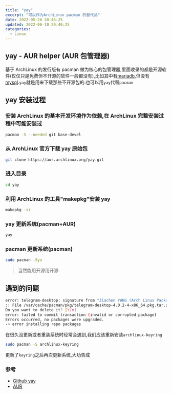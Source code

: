 ```yaml
---
title: "yay"
excerpt: "可以作为ArchLinux pacman 的替代品"
date: 2022-05-26 20:46:25
updated: 2022-06-10 20:46:25
categories: 
  - Linux
---
```


## yay - AUR helper (AUR 包管理器)

基于 ArchLinux 的发行版有 pacman 做为核心的包管理器,里面收录的都是开源软件(仅仅只是免费但不开源的软件一般都没有),比如其中有[mariadb](https://mariadb.org/documentation/),但没有 [mysql](https://dev.mysql.com/doc/).`yay`就是用来下载那些不开源包的.也可以用`yay`代替`pacman`

## yay 安装过程

### 安装 ArchLinux 的基本开发环境作为依赖,在 ArchLinux 完整安装过程中可能安装过

```bash
pacman -S --needed git base-devel
```

### 从 ArchLinux 官方下载 yay 原始包

```bash
git clone https://aur.archlinux.org/yay.git
```

### 进入目录

```bash
cd yay
```

### 利用 ArchLinux 的工具"makepkg"安装 yay

```bash
makepkg -si
```

### yay 更新系统(pacman+AUR)

```bash
yay
```

### pacman 更新系统(pacman)

```bash
sudo pacman -Syu
```

> 当然能用开源用开源.

## 遇到的问题

```bash
error: telegram-desktop: signature from "Jiachen YANG (Arch Linux Packager Signing Key) <farseerfc@archlinux.org>" is marginal trust
:: File /var/cache/pacman/pkg/telegram-desktop-4.0.2-4-x86_64.pkg.tar.zst is corrupted (invalid or corrupted package (PGP signature)).
Do you want to delete it? [Y/n]
error: failed to commit transaction (invalid or corrupted package)
Errors occurred, no packages were upgraded.
-> error installing repo packages
```

在很久没更新或者重装系统时经常会遇到,我们应该重新安装`archlinux-keyring`

```bash
sudo pacman -S archlinux-keyring
```

更新了`keyring`之后再次更新系统,大功告成

### 参考

- [Github yay](https://github.com/Jguer/yay)
- [AUR](https://wiki.archlinux.org/title/Arch_User_Repository)
